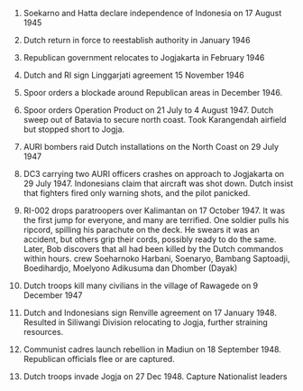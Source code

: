 1. Soekarno and Hatta declare independence of Indonesia on  17 August 1945
2. Dutch return in force to reestablish authority in  January 1946
3. Republican government relocates to Jogjakarta in February 1946
4. Dutch and RI sign Linggarjati agreement 15 November 1946
5. Spoor orders a blockade around Republican areas  in December 1946.
6. Spoor orders Operation Product on 21 July to 4 August 1947. Dutch sweep out of Batavia to secure north coast. Took Karangendah airfield but stopped short to Jogja.
7. AURI bombers raid Dutch installations on the North Coast on 29 July 1947
8. DC3 carrying two AURI officers crashes on approach to Jogjakarta on 29 July 1947. Indonesians claim that aircraft was shot down. Dutch insist that fighters fired only warning shots, and the pilot panicked. 
9. RI-002 drops paratroopers over Kalimantan on 17 October 1947. It was the first jump for everyone, and many are terrified. One soldier pulls his ripcord, spilling his parachute on the deck. He swears it was an accident, but others grip their cords, possibly ready to do the same. Later, Bob discovers that all had been killed by the Dutch commandos within hours. crew Soeharnoko Harbani, Soenaryo, Bambang Saptoadji, Boedihardjo, Moelyono Adikusuma dan Dhomber (Dayak)


6. Dutch troops kill many civilians in the village of Rawagede on  9 December 1947 
2. Dutch and Indonesians sign Renville agreement on 17 January 1948. Resulted in Siliwangi Division relocating to Jogja, further straining resources.
3. Communist cadres launch rebellion in Madiun on 18 September 1948. Republican officials flee or are captured.
4. Dutch troops invade Jogja on 27 Dec 1948. Capture Nationalist leaders
